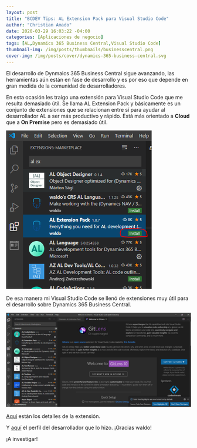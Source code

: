 ```yaml
---
layout: post
title: "BCDEV Tips: AL Extension Pack para Visual Studio Code"
author: "Christian Amado"
date: 2020-03-29 16:03:22 -04:00
categories: [Aplicaciones de negocio]
tags: [AL,Dynamics 365 Business Central,Visual Studio Code]
thumbnail-img: /img/posts/thumbnails/businesscentral.png
cover-img: /img/posts/cover/dynamics-365-business-central.svg
---
```


El desarrollo de Dynmaics 365 Business Central sigue avanzando, las herramientas aún están en fase de desarrollo y es por eso que depende en gran medida de la comunidad de desarrolladores.  

En esta ocasión les traigo una extensión para Visual Studio Code que me resulta demasiado útil. Se llama AL Extension Pack y básicamente es un conjunto de extensiones que se relacionan entre sí para ayudar al desarrollador AL a ser más productivo y rápido. Está más orientado a **Cloud** que a **On Premise** pero es demasiado útil.  

<!--more-->

![](/img/posts/migrated/2020/03/1-8.png)  

De esa manera mi Visual Studio Code se llenó de extensiones muy útil para el desarrollo sobre Dynamics 365 Business Central.  

![](/img/posts/migrated/2020/03/2-8.png)  

[Aquí](https://marketplace.visualstudio.com/items?itemName=waldo.al-extension-pack) están los detalles de la extensión.  

Y [aquí](https://marketplace.visualstudio.com/publishers/waldo) el perfil del desarrollador que lo hizo. ¡Gracias waldo!
  
¡A investigar!
